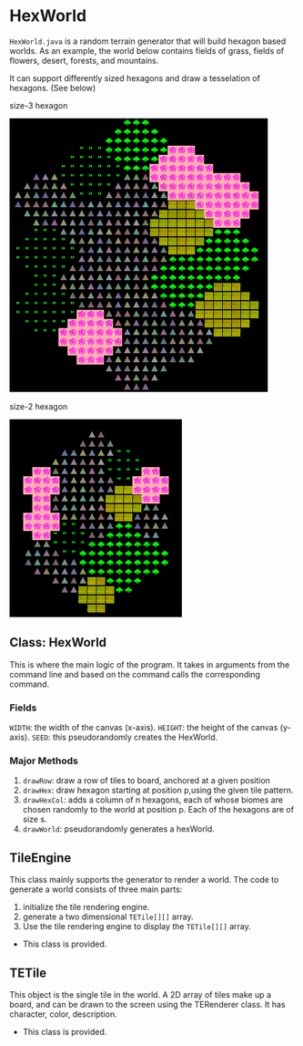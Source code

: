 # HexWorld
`HexWorld.java` is a random terrain generator that will build hexagon based worlds. As an example, the world below contains fields of grass, fields of flowers, desert, forests, and mountains.

It can support differently sized hexagons and draw a tesselation of hexagons. (See below)

size-3 hexagon

![img.png](img.png)

size-2 hexagon

![img_1.png](img_1.png)

## Class: HexWorld
This is where the main logic of the program. It takes in arguments from the command line and based on the command calls the corresponding command.
### Fields
`WIDTH`: the width of the canvas (x-axis).
`HEIGHT`: the height of the canvas (y-axis).
`SEED`: this pseudorandomly creates the HexWorld.
### Major Methods
1. `drawRow`: draw a row of tiles to board, anchored at a given position
2. `drawHex`: draw hexagon starting at position p,using the given tile pattern.
3. `drawHexCol`: adds a column of n hexagons, each of whose biomes are chosen randomly to the world at position p. Each of the hexagons are of size s.
4. `drawWorld`: pseudorandomly generates a hexWorld.

## TileEngine 


This class mainly supports the generator to render a world. The code to generate a world consists of three main parts:
1. initialize the tile rendering engine.
2. generate a two dimensional `TETile[][]` array.
3. Use the tile rendering engine to display the `TETile[][]` array.

* This class is provided.
## TETile
This object is the single tile in the world. A 2D array of tiles make up a board, and can be drawn to the screen using the TERenderer class.
It has character, color, description.

* This class is provided.